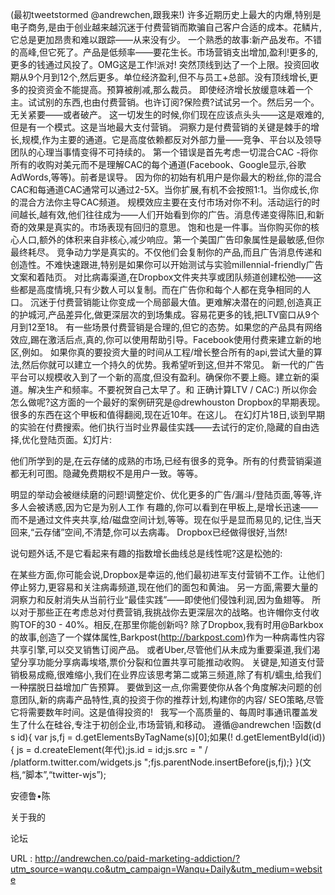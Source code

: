  
 (最初tweetstormed @andrewchen,跟我来!) 
 许多近期历史上最大的内爆,特别是电子商务,是由于创业越来越沉迷于付费营销而欺骗自己客户合适的成本。花鳞片,它总是更加昂贵和难以跟踪——从来没有少。 
 一个熟悉的故事:新产品发布。不错的高峰,但它死了。产品是低频率——要花生长。市场营销支出增加,盈利!更多的,更多的钱通过风投了。OMG这是工作!派对! 
 突然顶线到达了一个上限。投资回收期从9个月到12个,然后更多。单位经济盈利,但不与员工+总部。没有顶线增长,更多的投资资金不能提高。预算被削减,那么裁员。 
 即使经济增长放缓意味着一个主。试试别的东西,也由付费营销。也许订阅?保险费?试试另一个。然后另一个。无关紧要——或者破产。 
 这一切发生的时候,你们现在应该点头头——这是艰难的,但是有一个模式。这是当地最大支付营销。 
 洞察力是付费营销的关键是棘手的增长,规模,作为主要的通道。它是高度依赖都反对外部力量——竞争、平台以及领导团队的心理当事情变得不可持续的。 
 第一个错误是首先考虑一切混合CAC -将你所有的收购对美元而不是理解CAC的每个通道(Facebook、Google显示,谷歌AdWords,等等)。前者是误导。 
 因为你的初始有机用户是你最大的粉丝,你的混合CAC和每通道CAC通常可以通过2-5X。当你扩展,有机不会按照1:1。当你成长,你的混合方法你主导CAC频道。 
 规模效应主要在支付市场对你不利。活动运行的时间越长,越有效,他们往往成为——人们开始看到你的广告。消息传递变得陈旧,和新奇的效果是真实的。市场表现有回归的意思。 
 饱和也是一件事。当你购买你的核心人口,额外的体积来自非核心,减少响应。第一个美国广告印象属性是最敏感,但你最终耗尽。 
 竞争动力学是真实的。不仅他们会复制你的产品,而且广告消息传递和创造性。不难快速跟进,特别是如果你可以开始测试与实验millennial-friendly广告文案和着陆页。 
 对比病毒渠道,在Dropbox文件夹共享或团队频道创建松弛——这些都是高度情境,只有少数人可以复制。而在广告你和每个人都在竞争相同的人口。 
 沉迷于付费营销能让你变成一个局部最大值。更难解决潜在的问题,创造真正的护城河,产品差异化,做更深层次的到场集成。容易花更多的钱,把LTV窗口从9个月到12至18。 
 有一些场景付费营销是合理的,但它的态势。如果您的产品具有网络效应,踢在激活后点,真的,你可以使用帮助引导。Facebook使用付费来建立新的地区,例如。 
 如果你真的要投资大量的时间从工程/增长整合所有的api,尝试大量的算法,然后你就可以建立一个持久的优势。我希望听到这,但并不常见。 
 新一代的广告平台可以规模收入到了一个新的高度,但没有盈利。确保你不要上瘾。建立新的渠道。解决生产和频率。不要祝贺自己太早了。和 
 正确计算LTV / CAC:) 
 所以你会怎么做呢?这方面的一个最好的案例研究是@drewhouston Dropbox的早期表现。很多的东西在这个甲板和值得翻阅,现在近10年。在这儿。 
 在幻灯片18日,谈到早期的实验在付费搜索。他们执行当时业界最佳实践——去试行的定价,隐藏的自由选择,优化登陆页面。幻灯片: 
  
 他们所学到的是,在云存储的成熟的市场,已经有很多的竞争。所有的付费营销渠道都无利可图。隐藏免费期权不是用户一致。等等。 
  
 明显的举动会被继续磨的问题!调整定价、优化更多的广告/漏斗/登陆页面,等等,许多人会被诱惑,因为它是为别人工作 
 有趣的,你可以看到在甲板上,是增长迅速——而不是通过文件夹共享,给/磁盘空间计划,等等。现在似乎是显而易见的,记住,当天回来,“云存储”空间,不清楚,你可以去病毒。 
 Dropbox已经做得很好,当然! 
  
 说句题外话,不是它看起来有趣的指数增长曲线总是线性呢?这是松弛的: 
  
 在某些方面,你可能会说,Dropbox是幸运的,他们最初进军支付营销不工作。让他们停止努力,更容易和关注病毒频道,现在他们的面包和黄油。 
 另一方面,需要大量的洞察力和反射消失从当前行业“最佳实践”——即使他们侵蚀利润,因为鱼翅等。 
 所以对于那些正在考虑总对付费营销,我挑战你去更深层次的战略。也许帽你支付收购TOF的30 - 40%。相反,在那里你能创新吗? 
 除了Dropbox,我有时用@Barkbox的故事,创造了一个媒体属性,Barkpost(http://barkpost.com)作为一种病毒性内容共享引擎,可以交叉销售订阅产品。 
 或者Uber,尽管他们从未成为重要渠道,我们渴望分享功能分享病毒埃塔,票价分裂和位置共享可能推动收购。 
 关键是,知道支付营销极易成瘾,很难缩小,我们在业界应该思考第二或第三频道,除了有机/蠕虫,给我们一种摆脱日益增加广告预算。 
 要做到这一点,你需要使你从各个角度解决问题的创意团队,新的病毒产品特性,真的投资于你的推荐计划,构建你的内容/ SEO策略,尽管它将需要数年时间。这是值得投资的! 
   
 我写一个高质量的、每周时事通讯覆盖发生了什么在硅谷,专注于初创企业,市场营销,和移动。 
 遵循@andrewchen 
 !函数(d s id){ var js,fj = d.getElementsByTagName(s)[0];如果(! d.getElementById(id)){ js = d.createElement(年代);js.id = id;js.src = " / /platform.twitter.com/widgets.js ";fjs.parentNode.insertBefore(js,fj);} }(文档,“脚本”,“twitter-wjs”); 
  
  
 安德鲁•陈 
  
 关于我的 
  
 论坛 
  
  
   
  URL : http://andrewchen.co/paid-marketing-addiction/?utm_source=wanqu.co&utm_campaign=Wanqu+Daily&utm_medium=website